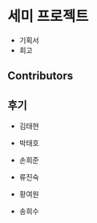 # 세미 프로젝트

- 기획서
- 회고



## Contributors





## 후기

- 김태현



- 박태호



- 손희준



- 류진숙



- 황여원



- 송희수
